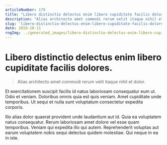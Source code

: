 ```yaml
---
articleNumber: 179
title: "Libero distinctio delectus enim libero cupiditate facilis dolores."
description: "Alias architecto amet commodi rerum velit itaque nihil et dolor."
slug: 'libero-distinctio-delectus-enim-libero-cupiditate-facilis-dolores.'
date: 2019-10-11
rngImg: ../generated_images/libero-distinctio-delectus-enim-libero-cupiditate-facilis-dolores..jpg
---
```


# Libero distinctio delectus enim libero cupiditate facilis dolores.

> Alias architecto amet commodi rerum velit itaque nihil et dolor.

Et exercitationem suscipit facilis id natus laboriosam consequatur eum ut. Odio et veniam. Doloribus omnis quia est quis veniam. Amet cupiditate unde temporibus. Ut sequi et nulla sunt voluptatum consectetur expedita corporis.
 Illo alias dolor quaerat provident unde laudantium aut id. Quia ea voluptatem natus consequatur. Rerum laboriosam amet dolore vel esse quam temporibus. Veniam qui expedita illo qui autem. Reprehenderit voluptas aut earum voluptatem nobis sequi delectus quidem molestiae. Qui neque in ea in iste.
